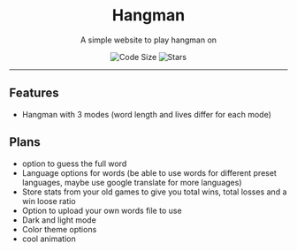 <div align="center">
  <!-- Logo and Title -->
  <h1>Hangman</h1>
  <p>A simple website to play hangman on</p>

<!-- Fancy badges -->
<img src="https://img.shields.io/github/languages/code-size/cqb13/Hangman" alt="Code Size">
<img src="https://img.shields.io/github/stars/cqb13/Hangman" alt="Stars">
</div>

<hr />

## Features 
- Hangman with 3 modes (word length and lives differ for each  mode)

## Plans
- option to guess the full word
- Language options for words (be able to use words for different preset languages, maybe use google translate for more languages)
- Store stats from your old games to give you total wins, total losses and a win loose ratio
- Option to upload your own words file to use
- Dark and light mode
- Color theme options
- cool animation